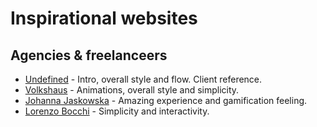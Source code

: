 
# Inspirational websites

## Agencies & freelanceers

* [Undefined](http://weareundefined.be) - Intro, overall style and flow. Client reference.
* [Volkshaus](https://www.volkshaus.ch/) - Animations, overall style and simplicity.
* [Johanna Jaskowska](http://jjjjjjjjjjjjjjjjjjjjjjjjjjjjjjjjjjjjjjjjjjjjjjjjjjjjjjjjjjjjjjj.jjaskowska.com/) - Amazing experience and gamification feeling.
* [Lorenzo Bocchi](http://www.lorenzobocchi.com/2017/portfolio/) - Simplicity and interactivity.

